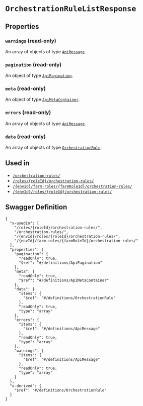 # `OrchestrationRuleListResponse` #







## Properties ##

### `warnings` (read-only) ###




An array of 
objects of type [`ApiMessage`](./../definitions/ApiMessage.mkd).


### `pagination` (read-only) ###




An object of type [`ApiPagination`](./../definitions/ApiPagination.mkd).



### `meta` (read-only) ###




An object of type [`ApiMetaContainer`](./../definitions/ApiMetaContainer.mkd).



### `errors` (read-only) ###




An array of 
objects of type [`ApiMessage`](./../definitions/ApiMessage.mkd).


### `data` (read-only) ###




An array of 
objects of type [`OrchestrationRule`](./../definitions/OrchestrationRule.mkd).




## Used in ##

  + [`/orchestration-rules/`](./../rest/api/v1beta0/account/orchestration-rules/)
  + [`/roles/{roleId}/orchestration-rules/`](./../rest/api/v1beta0/account/roles/{roleId}/orchestration-rules/)
  + [`/{envId}/farm-roles/{farmRoleId}/orchestration-rules/`](./../rest/api/v1beta0/user/{envId}/farm-roles/{farmRoleId}/orchestration-rules/)
  + [`/{envId}/roles/{roleId}/orchestration-rules/`](./../rest/api/v1beta0/user/{envId}/roles/{roleId}/orchestration-rules/)

## Swagger Definition ##

    {
      "x-usedIn": [
        "/roles/{roleId}/orchestration-rules/", 
        "/orchestration-rules/", 
        "/{envId}/roles/{roleId}/orchestration-rules/", 
        "/{envId}/farm-roles/{farmRoleId}/orchestration-rules/"
      ], 
      "properties": {
        "pagination": {
          "readOnly": true, 
          "$ref": "#/definitions/ApiPagination"
        }, 
        "meta": {
          "readOnly": true, 
          "$ref": "#/definitions/ApiMetaContainer"
        }, 
        "data": {
          "items": {
            "$ref": "#/definitions/OrchestrationRule"
          }, 
          "readOnly": true, 
          "type": "array"
        }, 
        "errors": {
          "items": {
            "$ref": "#/definitions/ApiMessage"
          }, 
          "readOnly": true, 
          "type": "array"
        }, 
        "warnings": {
          "items": {
            "$ref": "#/definitions/ApiMessage"
          }, 
          "readOnly": true, 
          "type": "array"
        }
      }, 
      "x-derived": {
        "$ref": "#/definitions/OrchestrationRule"
      }
    }
